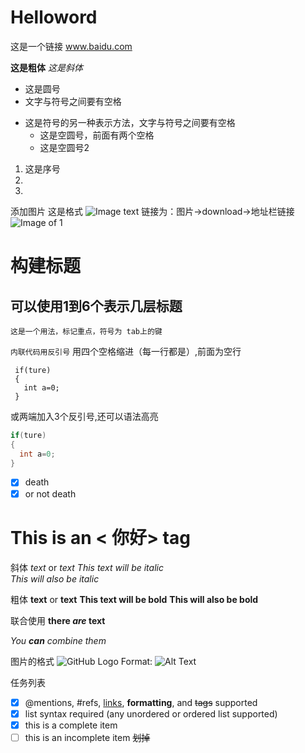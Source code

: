 # Helloword

这是一个链接
www.baidu.com

**这是粗体**
*这是斜体*
* 这是圆号
* 文字与符号之间要有空格
- 这是符号的另一种表示方法，文字与符号之间要有空格
  - 这是空圆号，前面有两个空格
  - 这是空圆号2
1. 这是序号
2. 
3. 

添加图片 这是格式 ![Image text](图片链接) 链接为：图片->download->地址栏链接
![Image of 1](https://github.com/mengzhishi/image/blob/master/1.png)

# 构建标题
## 可以使用1到6个表示几层标题
`这是一个用法，标记重点，符号为 tab上的键` 

`内联代码用反引号`
用四个空格缩进（每一行都是）,前面为空行

     if(ture)
     {
       int a=0;
     }
或两端加入3个反引号,还可以语法高亮
``` java
if(ture)
{
  int a=0;
}
```

-  [x] death 
-  [x] or not death

# This is an < 你好> tag

斜体  *text*  or  _text_ 
*This text will be italic*  
_This will also be italic_

粗体 **text** or __text__
**This text will be bold**
__This will also be bold__

联合使用  **there _are_ text** 

_You **can** combine them_

图片的格式
![GitHub Logo](/images/logo.png)
Format: ![Alt Text](url)

任务列表

- [x] @mentions, #refs, [links](), **formatting**, and <del>tags</del> supported
- [x] list syntax required (any unordered or ordered list supported)
- [x] this is a complete item
- [ ] this is an incomplete item
~~划掉~~
